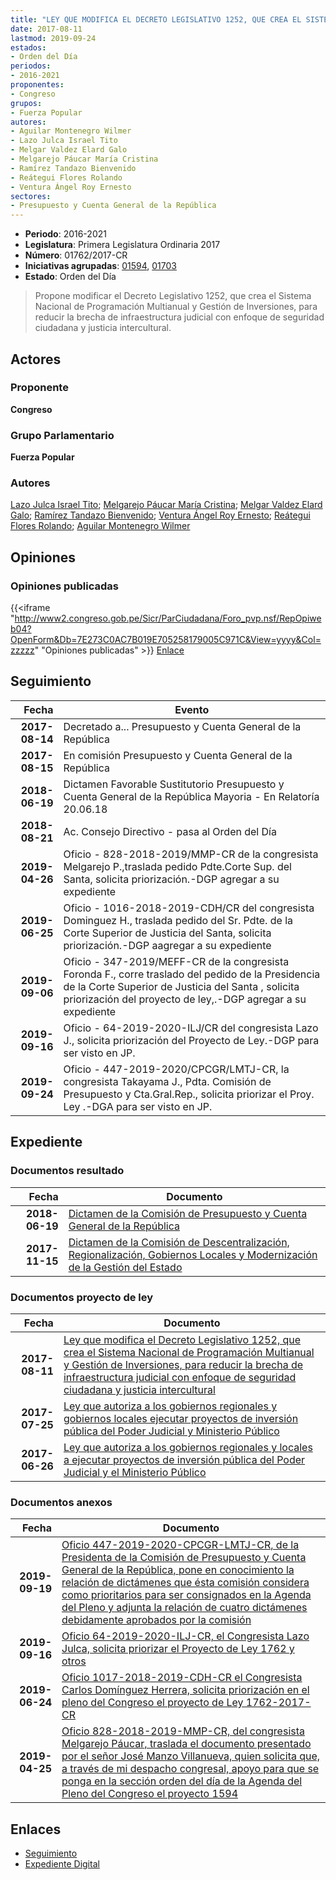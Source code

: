```yaml
---
title: "LEY QUE MODIFICA EL DECRETO LEGISLATIVO 1252, QUE CREA EL SISTEMA NACIONAL DE PROGRAMACIÓN MULTIANUAL Y GESTIÓN DE INVERSIONES, PARA REDUCIR LA BRECHA DE INFRAESTRUCTURA JUDICIAL CON ENFOQUE DE SEGURIDAD CIUDADANA Y JUSTICIA INTERCULTURAL"
date: 2017-08-11
lastmod: 2019-09-24
estados:
- Orden del Día
periodos:
- 2016-2021
proponentes:
- Congreso
grupos:
- Fuerza Popular
autores:
- Aguilar Montenegro Wilmer
- Lazo Julca Israel Tito
- Melgar Valdez Elard Galo
- Melgarejo Páucar María Cristina
- Ramírez Tandazo Bienvenido
- Reátegui Flores Rolando
- Ventura Ángel Roy Ernesto
sectores:
- Presupuesto y Cuenta General de la República
---
```

- **Periodo**: 2016-2021
- **Legislatura**: Primera Legislatura Ordinaria 2017
- **Número**: 01762/2017-CR
- **Iniciativas agrupadas**: [01594](../../01500/01594), [01703](../../01700/01703)
- **Estado**: Orden del Día

> Propone modificar el Decreto Legislativo 1252, que crea el Sistema Nacional de Programación Multianual y Gestión de Inversiones, para reducir la brecha de infraestructura judicial con enfoque de seguridad ciudadana y justicia intercultural.


## Actores

### Proponente

**Congreso**

### Grupo Parlamentario

**Fuerza Popular**

### Autores

[Lazo Julca Israel Tito](mailto:mailto:ilazo@congreso.gob.pe); [Melgarejo Páucar María Cristina](mailto:mailto:mmelgarejo@congreso.gob.pe); [Melgar Valdez Elard Galo](mailto:mailto:emelgar@congreso.gob.pe); [Ramírez Tandazo Bienvenido](mailto:mailto:bramirez@congreso.gob.pe); [Ventura Ángel Roy Ernesto](mailto:mailto:rventura@congreso.gob.pe); [Reátegui Flores Rolando](mailto:mailto:rreategui@congreso.gob.pe); [Aguilar Montenegro Wilmer](mailto:mailto:waguilar@congreso.gob.pe)

## Opiniones

### Opiniones publicadas

{{<iframe "http://www2.congreso.gob.pe/Sicr/ParCiudadana/Foro_pvp.nsf/RepOpiweb04?OpenForm&Db=7E273C0AC7B019E705258179005C971C&View=yyyy&Col=zzzzz" "Opiniones publicadas" >}}
[Enlace](http://www2.congreso.gob.pe/Sicr/ParCiudadana/Foro_pvp.nsf/RepOpiweb04?OpenForm&Db=7E273C0AC7B019E705258179005C971C&View=yyyy&Col=zzzzz)


## Seguimiento

| Fecha | Evento |
|------:|--------|
| **2017-08-14** | Decretado a... Presupuesto y Cuenta General de la República |
| **2017-08-15** | En comisión Presupuesto y Cuenta General de la República |
| **2018-06-19** | Dictamen Favorable Sustitutorio Presupuesto y Cuenta General de la República Mayoria - En Relatoría 20.06.18 |
| **2018-08-21** | Ac. Consejo Directivo - pasa al Orden del Día |
| **2019-04-26** | Oficio - 828-2018-2019/MMP-CR de la congresista Melgarejo P.,traslada pedido Pdte.Corte Sup. del Santa, solicita priorización.-DGP agregar a su expediente |
| **2019-06-25** | Oficio - 1016-2018-2019-CDH/CR del congresista Dominguez H., traslada pedido del Sr. Pdte. de la Corte Superior de Justicia del Santa, solicita priorización.-DGP aagregar a su expediente |
| **2019-09-06** | Oficio - 347-2019/MEFF-CR de la congresista Foronda F., corre traslado del pedido de la Presidencia de la Corte Superior de Justicia del Santa , solicita priorización del proyecto de ley,.-DGP agregar a su expediente |
| **2019-09-16** | Oficio - 64-2019-2020-ILJ/CR del congresista Lazo J., solicita priorización del Proyecto de Ley.-DGP para ser visto en JP. |
| **2019-09-24** | Oficio - 447-2019-2020/CPCGR/LMTJ-CR, la congresista Takayama J., Pdta. Comisión de Presupuesto y Cta.Gral.Rep., solicita priorizar el Proy. Ley .-DGA para ser visto en JP. |

## Expediente

### Documentos resultado

| Fecha | Documento |
|------:|-----------|
| **2018-06-19** | [Dictamen de la Comisión de Presupuesto y Cuenta General de la República](http://www.leyes.congreso.gob.pe/Documentos/2016_2021/Dictamenes/Proyectos_de_Ley/01594DC17MAY20180619.pdf) |
| **2017-11-15** | [Dictamen de la Comisión de Descentralización, Regionalización, Gobiernos Locales y Modernización de la Gestión del Estado](http://www.leyes.congreso.gob.pe/Documentos/2016_2021/Dictamenes/Proyectos_de_Ley/01594DC08MAY20171115.pdf) |

### Documentos proyecto de ley

| Fecha | Documento |
|------:|-----------|
| **2017-08-11** | [Ley que modifica el Decreto Legislativo 1252, que crea el Sistema Nacional de Programación Multianual y Gestión de Inversiones, para reducir la brecha de infraestructura judicial con enfoque de seguridad ciudadana y justicia intercultural](http://www.leyes.congreso.gob.pe/Documentos/2016_2021/Proyectos_de_Ley_y_de_Resoluciones_Legislativas/PL0176220170811.pdf) |
| **2017-07-25** | [Ley que autoriza a los gobiernos regionales y gobiernos locales ejecutar proyectos de inversión pública del Poder Judicial y Ministerio Público](http://www.leyes.congreso.gob.pe/Documentos/2016_2021/Proyectos_de_Ley_y_de_Resoluciones_Legislativas/PL0170320170725.pdf) |
| **2017-06-26** | [Ley que autoriza a los gobiernos regionales y locales a ejecutar proyectos de inversión pública del Poder Judicial y el Ministerio Público](http://www.leyes.congreso.gob.pe/Documentos/2016_2021/Proyectos_de_Ley_y_de_Resoluciones_Legislativas/PL0159420170626.pdf) |

### Documentos anexos

| Fecha | Documento |
|------:|-----------|
| **2019-09-19** | [Oficio 447-2019-2020-CPCGR-LMTJ-CR, de la Presidenta de la Comisión de Presupuesto y Cuenta General de la República, pone en conocimiento la relación de dictámenes que ésta comisión considera como prioritarios para ser consignados en la Agenda del Pleno y adjunta la relación de cuatro dictámenes debidamente aprobados por la comisión](http://www.leyes.congreso.gob.pe/Documentos/2016_2021/Oficios/Comisiones_Ordinarias/OFICIO-447-2019-2020-CPCGR-LMTJ-CR.pdf) |
| **2019-09-16** | [Oficio 64-2019-2020-ILJ-CR, el Congresista Lazo Julca, solicita priorizar el Proyecto de Ley 1762 y otros](http://www.leyes.congreso.gob.pe/Documentos/2016_2021/Oficios/Congresistas/OFICIO-64-2019-2020-ILJ-CR.pdf) |
| **2019-06-24** | [Oficio 1017-2018-2019-CDH-CR el Congresista Carlos Domínguez Herrera, solicita priorización en el pleno del Congreso el proyecto de Ley 1762-2017-CR](http://www.leyes.congreso.gob.pe/Documentos/2016_2021/Oficios/Congresistas/OFICIO-1016-2018-2019-CDH-CR.pdf) |
| **2019-04-25** | [Oficio 828-2018-2019-MMP-CR, del congresista Melgarejo Páucar, traslada el documento presentado por el señor José Manzo Villanueva, quien solicita que, a través de mi despacho congresal, apoyo para que se ponga en la sección orden del día de la Agenda del Pleno del Congreso el proyecto 1594](http://www.leyes.congreso.gob.pe/Documentos/2016_2021/Oficios/Congresistas/OFICIO-828-2018-2019-MMP-CR.pdf) |

## Enlaces

- [Seguimiento](http://www2.congreso.gob.pe/Sicr/TraDocEstProc/CLProLey2016.nsf/f7fff46988ca05b1052578e100829cc7/57390322eea263780525817900604916?OpenDocument)
- [Expediente Digital](http://www2.congreso.gob.pe/Sicr/TraDocEstProc/Expvirt_2011.nsf/visbusqptramdoc1621/01762?opendocument)

